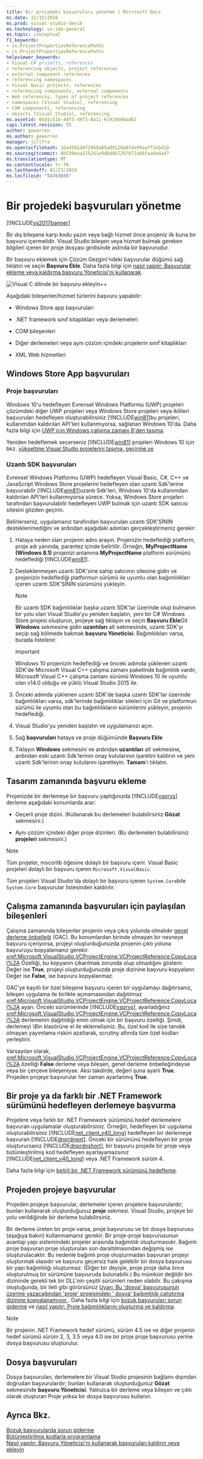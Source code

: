 ```yaml
---
title: Bir projedeki başvuruları yönetme | Microsoft Docs
ms.date: 11/15/2016
ms.prod: visual-studio-dev14
ms.technology: vs-ide-general
ms.topic: conceptual
f1_keywords:
- vs.ProjectPropertiesReferencePaths
- cs.ProjectPropertiesReferencePaths
helpviewer_keywords:
- Visual C# projects, references
- referencing objects, project references
- external component references
- referencing namespaces
- Visual Basic projects, references
- referencing components, external components
- Web references, types of project references
- namespaces [Visual Studio], referencing
- COM components, referencing
- objects [Visual Studio], referencing
ms.assetid: 05d1c51b-44f3-4973-8a11-6c919b08ad62
caps.latest.revision: 55
author: gewarren
ms.author: gewarren
manager: jillfra
ms.openlocfilehash: 3da4501d472949a89ad9120a07da99aaff3ebd1b
ms.sourcegitcommit: 8b538eea125241e9d6d8b7297b72a66faa9a4a47
ms.translationtype: MT
ms.contentlocale: tr-TR
ms.lasthandoff: 01/23/2019
ms.locfileid: "54763656"
---
```

# <a name="managing-references-in-a-project"></a>Bir projedeki başvuruları yönetme
[!INCLUDE[vs2017banner](../includes/vs2017banner.md)]

Bir dış bileşene karşı kodu yazın veya bağlı hizmet önce projeniz ilk buna bir başvuru içermelidir. Visual Studio bileşen veya hizmet bulmak gereken bilgileri içeren bir proje dosyası girdisinde aslında bir başvurudur.  
  
 Bir başvuru eklemek için Çözüm Gezgini'ndeki başvurular düğümü sağ tıklatın ve seçin **Başvuru Ekle**. Daha fazla bilgi için [nasıl yapılır: Başvurular ekleme veya kaldırma başvuru Yöneticisi'ni kullanarak](../ide/how-to-add-or-remove-references-by-using-the-reference-manager.md).  
  
 ![Visual C dilinde bir başvuru ekleyin&#43;&#43;](../ide/media/vs2015-cpp-add-reference.png "vs2015_cpp_add_reference")  
  
 Aşağıdaki bileşenler/hizmet türlerini başvuru yapabilir:  
  
-   Windows Store app başvuruları  
  
-   .NET framework sınıf kitaplıkları veya derlemeleri  
  
-   COM bileşenleri  
  
-   Diğer derlemeleri veya aynı çözüm içindeki projelerin sınıf kitaplıkları  
  
-   XML Web hizmetleri  
  
## <a name="windows-store-app-references"></a>Windows Store App başvuruları  
  
### <a name="project-references"></a>Proje başvuruları  
 Windows 10'u hedefleyen Evrensel Windows Platformu (UWP) projeleri çözümdeki diğer UWP projeleri veya Windows Store projeleri veya ikilileri başvuruları hedefleyen oluşturabilirsiniz [!INCLUDE[win81](../includes/win81-md.md)]bu projeleri, kullanımdan kaldırılan API'leri kullanmıyorsa, sağlanan Windows 10'da. Daha fazla bilgi için [UWP için Windows çalışma zamanı 8'den taşıma](https://msdn.microsoft.com/library/windows/apps/dn954974.aspx).  
  
 Yeniden hedeflemek seçerseniz [!INCLUDE[win81](../includes/win81-md.md)] projeleri Windows 10 için bkz. [yükseltme Visual Studio projelerini taşıma, geçirme ve](../porting/porting-migrating-and-upgrading-visual-studio-projects.md)  
  
### <a name="extension-sdk-references"></a>Uzantı SDK başvuruları  
 Evrensel Windows Platformu (UWP) hedefleyen Visual Basic, C#, C++ ve JavaScript Windows Store projelerini hedefleyen olan uzantı Sdk'lerine başvurabilir [!INCLUDE[win81](../includes/win81-md.md)]uzantı Sdk'leri, Windows 10'da kullanımdan kaldırılan API'leri kullanmıyorsa sürece. Yoksa, Windows Store projeleri tarafından başvurulabilir hedefleyen UWP bulmak için uzantı SDK satıcısı sitesini gözden geçirin.  
  
 Belirlerseniz, uygulamanız tarafından başvurulan uzantı SDK'SİNİN desteklenmediğini ve ardından aşağıdaki adımları gerçekleştirmeniz gerekir:  
  
1.  Hataya neden olan projenin adını arayın. Projenizin hedeflediği platform, proje adı yanında, parantez içinde belirtilir. Örneğin, **MyProjectName (Windows 8.1)** projenizi anlamına **MyProjectName** platform sürümünü hedeflediği [!INCLUDE[win81](../includes/win81-md.md)].  
  
2.  Desteklenmeyen uzantı SDK'sine sahip satıcının sitesine gidin ve projenizin hedeflediği platformun sürümü ile uyumlu olan bağımlılıkları içeren uzantı SDK'SİNİN sürümünü yükleyin.  
  
    > [!NOTE]
    >  Bir uzantı SDK bağımlılıklar başka uzantı SDK'lar üzerinde olup bulmanın bir yolu olan Visual Studio'yu yeniden başlatın, yeni bir C# Windows Store projesi oluşturun, projeye sağ tıklayın ve seçin **Başvuru Ekle**Git  **Windows** sekmesine gidin **uzantıları** alt sekmesinde, uzantı SDK'yı seçip sağ bölmede bakmak **başvuru Yöneticisi**. Bağımlılıkları varsa, burada listelenir.  
  
    > [!IMPORTANT]
    >  Windows 10 projenizin hedeflediği ve önceki adımda yüklenen uzantı SDK'de Microsoft Visual C++ çalışma zamanı paketinde bağımlılık vardır, Microsoft Visual C++ çalışma zamanı sürümü Windows 10 ile uyumlu olan v14.0 olduğu ve yüklü Visual Studio 2015 ile.  
  
3.  Önceki adımda yüklenen uzantı SDK'de başka uzantı SDK'lar üzerinde bağımlılıkları varsa, sdk'lerinde bağımlılıklar siteleri için Git ve platformun sürümü ile uyumlu olan bu bağımlılıkların sürümlerini yükleyin, projenin hedeflediği.  
  
4.  Visual Studio'yu yeniden başlatın ve uygulamanızı açın.  
  
5.  Sağ **başvuruları** hataya ve proje düğümünde **Başvuru Ekle**  
  
6.  Tıklayın **Windows** sekmesini ve ardından **uzantıları** alt sekmesine, ardından eski uzantı Sdk'lerinin onay kutularının işaretini kaldırın ve yeni uzantı Sdk'lerinin onay kutularını işaretleyin. **Tamam**'ı tıklatın.  
  
## <a name="adding-a-reference-at-design-time"></a>Tasarım zamanında başvuru ekleme  
 Projenizde bir derlemeye bir başvuru yaptığınızda [!INCLUDE[vsprvs](../includes/vsprvs-md.md)] derleme aşağıdaki konumlarda arar:  
  
-   Geçerli proje dizini. (Kullanarak bu derlemeleri bulabilirsiniz **Gözat** sekmesini.)  
  
-   Aynı çözüm içindeki diğer proje dizinleri. (Bu derlemeleri bulabilirsiniz **projeleri** sekmesini.)  
  
> [!NOTE]
>  Tüm projeler, mscorlib öğesine dolaylı bir başvuru içerir. Visual Basic projeleri dolaylı bir başvuru içeren `Microsoft.VisualBasic`.  
>   
>  Tüm projeleri Visual Studio'da dolaylı bir başvuru içeren `System.Core`bile `System.Core` başvurular listesinden kaldırılır.  
  
## <a name="references-to-shared-components-at-run-time"></a>Çalışma zamanında başvuruları için paylaşılan bileşenleri  
 Çalışma zamanında bileşenler projenin veya çıkış yolunda olmalıdır [genel derleme önbelleği](http://msdn.microsoft.com/library/cf5eacd0-d3ec-4879-b6da-5fd5e4372202) (GAC). Bu konumlardan birinde olmayan bir nesneye başvuru içeriyorsa, projeyi oluşturduğunuzda projenin çıktı yoluna başvuruyu kopyalamanız gerekir. <xref:Microsoft.VisualStudio.VCProjectEngine.VCProjectReference.CopyLocal%2A> Özelliği, bu kopyanın çıkarılmak zorunda olup olmadığını gösterir. Değer ise **True**, projeyi oluşturduğunuzda proje dizinine başvuru kopyalanır. Değer ise **False**, ise başvuru kopyalanmaz.  
  
 GAC'ye kayıtlı bir özel bileşene başvuru içeren bir uygulamayı dağıtırsanız, bileşen uygulama ile birlikte açmamasından dağıtılmaz <xref:Microsoft.VisualStudio.VCProjectEngine.VCProjectReference.CopyLocal%2A> ayarı. Önceki sürümlerinde [!INCLUDE[vsprvs](../includes/vsprvs-md.md)], ayarladığınız <xref:Microsoft.VisualStudio.VCProjectEngine.VCProjectReference.CopyLocal%2A> derlemenin dağıtıldığı emin olmak için bir başvuru özelliği. Şimdi, derlemeyi \Bin klasörüne el ile eklemelisiniz. Bu, özel kod ile size tanıdık olmayan yayımlama riskini azaltarak, scrutiny altında tüm özel kodları yerleştirir.  
  
 Varsayılan olarak, <xref:Microsoft.VisualStudio.VCProjectEngine.VCProjectReference.CopyLocal%2A> özelliği **False** derleme veya bileşen, genel derleme önbelleğindeyse veya bir çerçeve bileşeniyse. Aksi takdirde, değeri şuna ayarlı **True**. Projeden projeye başvurular her zaman ayarlanmış **True**.  
  
## <a name="referencing-a-project-or-assembly-that-targets-a-different-version-of-the-net-framework"></a>Bir proje ya da farklı bir .NET Framework sürümünü hedefleyen derlemeye başvurma  
 Projelere veya farklı bir .NET Framework sürümünü hedef derlemelere başvuran uygulamalar oluşturabilirsiniz. Örneğin, hedefleyen bir uygulama oluşturabilirsiniz [!INCLUDE[net_client_v40_long](../includes/net-client-v40-long-md.md)] hedefleyen bir derlemeye başvuran [!INCLUDE[dnprdnext](../includes/dnprdnext-md.md)]. Önceki bir sürümünü hedefleyen bir proje oluşturursanız [!INCLUDE[dnprdnshort](../includes/dnprdnshort-md.md)], bir başvuru projede bir proje veya bütünleştirilmiş kod hedefleyen ayarlayamazsınız [!INCLUDE[net_client_v40_long](../includes/net-client-v40-long-md.md)] veya .NET Framework sürüm 4.  
  
 Daha fazla bilgi için [belirli bir .NET Framework sürümünü hedefleme](../ide/targeting-a-specific-dotnet-framework-version.md).  
  
## <a name="project-to-project-references"></a>Projeden projeye başvurular  
 Projeden projeye başvurular, derlemeler içeren projelere başvurulardır; bunları kullanarak oluşturduğunuz **proje** sekmesi. Visual Studio, projeye bir yolu verildiğinde bir derleme bulabilirsiniz.  
  
 Bir derleme üreten bir proje varsa, proje başvurusu ve bir dosya başvurusu (aşağıya bakın) kullanmamanız gerekir. Bir proje-proje başvurusunun avantajı yapı sistemindeki projeler arasında bağımlılık oluşturmasıdır. Bağımlı proje başvuran proje oluşturulan son daraltılmasından değişmiş ise oluşturulacaktır. Bu nedenle bağımlı proje oluşturmadan başvuran projeyi oluşturmak olasıdır ve başvuru geçersiz hale gelebilir bir dosya başvurusu bir yapı bağımlılığı oluşturmaz. (Diğer bir deyişle, proje proje daha önce oluşturulmuş bir sürümüne başvuruda bulunabilir.) Bu mümkün değildir bin dizininde gerekli tek bir DLL'nin çeşitli sürümleri neden olabilir. Bu çakışma oluştuğunda, bir ileti gibi görürsünüz [Uyarı: Bu 'dosya' başvurusunun üzerine yazacağından 'proje' projesindeki ' dosya' bağımlılığı çalıştırma dizinine kopyalanamıyor ](/visualstudio/vs-2015/misc/warning-the-dependency-file-in-project-project-cannot-be-copied). Daha fazla bilgi için [bozuk başvuruları sorun giderme](../ide/troubleshooting-broken-references.md) ve [nasıl yapılır: Proje bağımlılıklarını oluşturma ve kaldırma](../ide/how-to-create-and-remove-project-dependencies.md).  
  
> [!NOTE]
>  Bir projenin .NET Framework hedef sürümü, sürüm 4.5 ise ve diğer projenin hedef sürümü sürüm 2, 3, 3.5 veya 4.0 ise bir proje proje başvurusu yerine dosya başvurusu oluşturulur.  
  
## <a name="file-references"></a>Dosya başvuruları  
 Dosya başvuruları, derlemelere bir Visual Studio projesinin bağlamı dışından doğrudan başvurulardır; bunları kullanarak oluşturduğunuz **Gözat** sekmesinde **başvuru Yöneticisi**. Yalnızca bir derleme veya bileşen ve çıktı olarak oluşturan Proje yoksa bir dosya başvurusu kullanın.  
  
## <a name="see-also"></a>Ayrıca Bkz.  
 [Bozuk başvurularda sorun giderme](../ide/troubleshooting-broken-references.md)   
 [Bütünleştirilmiş kodlarla programlama](http://msdn.microsoft.com/library/25918b15-701d-42c7-95fc-c290d08648d6)   
 [Nasıl yapılır: Başvuru Yöneticisi'ni kullanarak başvuruları kaldırın veya ekleyin](../ide/how-to-add-or-remove-references-by-using-the-reference-manager.md)
